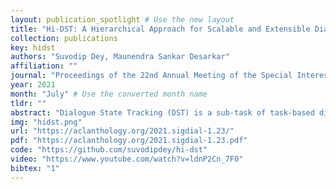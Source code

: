 ```yaml
---
layout: publication_spotlight # Use the new layout
title: "Hi-DST: A Hierarchical Approach for Scalable and Extensible Dialogue State Tracking" # Escape quotes in title
collection: publications
key: hidst
authors: "Suvodip Dey, Maunendra Sankar Desarkar"
affiliation: ""
journal: "Proceedings of the 22nd Annual Meeting of the Special Interest Group on Discourse and Dialogue"
year: 2021
month: "July" # Use the converted month name
tldr: ""
abstract: "Dialogue State Tracking (DST) is a sub-task of task-based dialogue systems where the user intention is tracked through a set of (domain, slot, slot-value) triplets. Existing DST models can be difficult to extend for new datasets with larger domains/slots mainly due to either of the two reasons- i) prediction of domain-slot as a pair, and ii) dependency of model parameters on the number of slots and domains. In this work, we propose to address these issues using a Hierarchical DST (Hi-DST) model. At a given turn, the model first detects a change in domain followed by domain prediction if required. Then it decides suitable action for each slot in the predicted domains and finds their value accordingly. The model parameters of Hi-DST are independent of the number of domains/slots. Due to the hierarchical modeling, it achieves O(|M|+|N|) belief state prediction for a single turn where M and N are the set of unique domains and slots respectively. We argue that the hierarchical structure helps in the model explainability and makes it easily extensible to new datasets. Experiments on the MultiWOZ dataset show that our proposed model achieves comparable joint accuracy performance to state-of-the-art DST models."
img: "hidst.png"
url: "https://aclanthology.org/2021.sigdial-1.23/"
pdf: "https://aclanthology.org/2021.sigdial-1.23.pdf"
code: "https://github.com/suvodipdey/hi-dst"
video: "https://www.youtube.com/watch?v=ldnP2Cn_7F0"
bibtex: "1"
---
```

